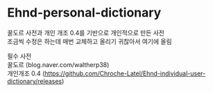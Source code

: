 # Ehnd-personal-dictionary

꿀도르 사전과 개인 개조 0.4를 기반으로 개인적으로 만든 사전  
조금씩 수정은 하는데 매번 교체하고 올리기 귀찮아서 여기에 올림  

필수 사전  
꿀도르 (blog.naver.com/waltherp38)  
개인개조 0.4 (https://github.com/Chroche-Latel/Ehnd-individual-user-dictionary/releases)
